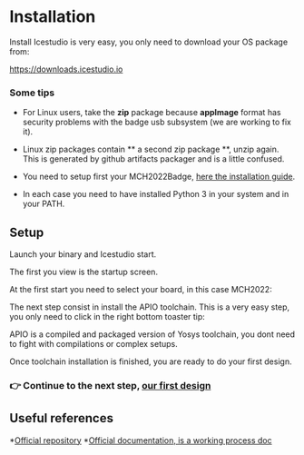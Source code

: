 # Installation

Install Icestudio is very easy, you only need to download your OS package from:

https://downloads.icestudio.io

### Some tips

* For Linux users, take the **zip** package because **appImage** format has security problems with the badge usb subsystem (we are working to fix it).

* Linux zip packages contain ** a second zip package **, unzip again. This is generated by github artifacts packager and is a little confused.

* You need to setup first  your MCH2022Badge, [here the installation guide](https://badge.team/docs/badges/mch2022/getting-started/).

* In each case you need to have installed Python 3 in your system and in your PATH.

## Setup

Launch your binary and Icestudio start.

[](/assets/01/01.png)

The first you view is the startup screen.

At the first start you need to select your board, in this case MCH2022:
[](/assets/01/02.png)


The next step consist in install the APIO toolchain. This is a very easy step, you only need to click in the right bottom toaster tip:
[](/assets/01/03.png)

[](/assets/01/04.png)
APIO is a compiled and packaged version of Yosys toolchain, you dont need to fight with compilations or complex setups.

[](/assets/01/05.png)

Once toolchain installation is finished, you are ready to do your first design.
[](/assets/01/06.png)


### :point_right: Continue to the next step, [our first design](01_hello_world.md)

## Useful references

*[Official repository](https://github.com/FPGAwars/icestudio)
*[Official documentation, is a working process doc](https://github.com/FPGAwars/icestudio/wiki/Installation)